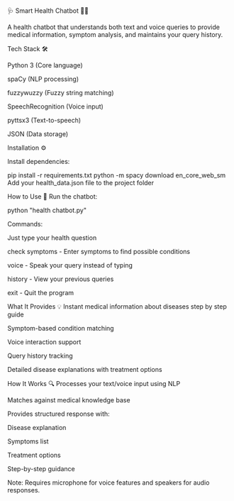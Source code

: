 
🩺 Smart Health Chatbot 🤖💊

A health chatbot that understands both text and voice queries to provide medical information, symptom analysis, and maintains your query history.

Tech Stack 🛠️

Python 3 (Core language)

spaCy (NLP processing)

fuzzywuzzy (Fuzzy string matching)

SpeechRecognition (Voice input)

pyttsx3 (Text-to-speech)

JSON (Data storage)

Installation ⚙️

Install dependencies:

pip install -r requirements.txt
python -m spacy download en_core_web_sm
Add your health_data.json file to the project folder

How to Use 🚀
Run the chatbot:

python "health chatbot.py"

Commands:

Just type your health question

check symptoms - Enter symptoms to find possible conditions

voice - Speak your query instead of typing

history - View your previous queries

exit - Quit the program

What It Provides 💡
Instant medical information about diseases
step by step guide 

Symptom-based condition matching

Voice interaction support

Query history tracking

Detailed disease explanations with treatment options

How It Works 🔍
Processes your text/voice input using NLP

Matches against medical knowledge base

Provides structured response with:

Disease explanation

Symptoms list

Treatment options

Step-by-step guidance

Note: Requires microphone for voice features and speakers for audio responses.
